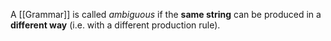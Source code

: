 A [[Grammar]] is called _ambiguous_ if the **same string** can be produced in a **different way** (i.e. with a different production rule).
